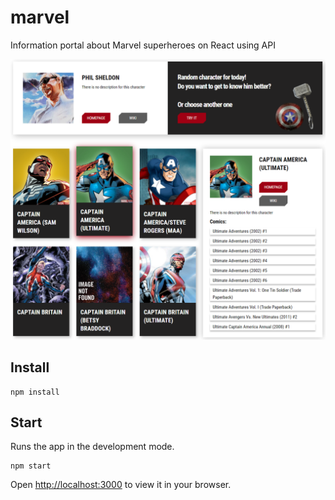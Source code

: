 # marvel

Information portal about Marvel superheroes on React using API

![marvel](./marvel.png)

## Install

```
npm install
```

## Start

Runs the app in the development mode.

```
npm start
```
Open [http://localhost:3000](http://localhost:3000) to view it in your browser.
